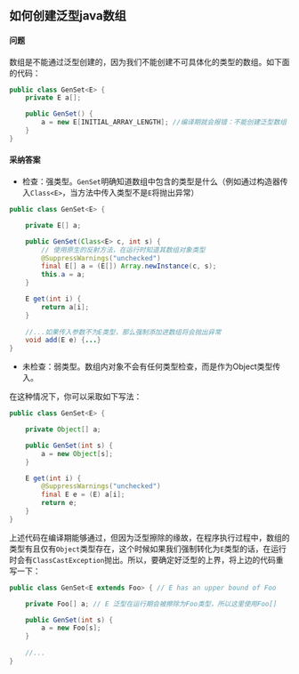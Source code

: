 ## 如何创建泛型java数组

#### 问题

数组是不能通过泛型创建的，因为我们不能创建不可具体化的类型的数组。如下面的代码：

```java
public class GenSet<E> {
    private E a[];

    public GenSet() {
        a = new E[INITIAL_ARRAY_LENGTH]; //编译期就会报错：不能创建泛型数组
    }
}
```

#### 采纳答案

* 检查：强类型。`GenSet`明确知道数组中包含的类型是什么（例如通过构造器传入`Class<E>`，当方法中传入类型不是`E`将抛出异常）

```java
public class GenSet<E> {

    private E[] a;

    public GenSet(Class<E> c, int s) {
        // 使用原生的反射方法，在运行时知道其数组对象类型
        @SuppressWarnings("unchecked")
        final E[] a = (E[]) Array.newInstance(c, s);
        this.a = a;
    }

    E get(int i) {
        return a[i];
    }
    
    //...如果传入参数不为E类型，那么强制添加进数组将会抛出异常
    void add(E e) {...}
}
```

* 未检查：弱类型。数组内对象不会有任何类型检查，而是作为Object类型传入。

在这种情况下，你可以采取如下写法：

```java
public class GenSet<E> {

    private Object[] a;

    public GenSet(int s) {
        a = new Object[s];
    }

    E get(int i) {
        @SuppressWarnings("unchecked")
        final E e = (E) a[i];
        return e;
    }
}
```

上述代码在编译期能够通过，但因为泛型擦除的缘故，在程序执行过程中，数组的类型有且仅有`Object`类型存在，这个时候如果我们强制转化为`E`类型的话，在运行时会有`ClassCastException`抛出。所以，要确定好泛型的上界，将上边的代码重写一下：

```java
public class GenSet<E extends Foo> { // E has an upper bound of Foo

    private Foo[] a; // E 泛型在运行期会被擦除为Foo类型，所以这里使用Foo[]

    public GenSet(int s) {
        a = new Foo[s];
    }
    
    //...
}
```